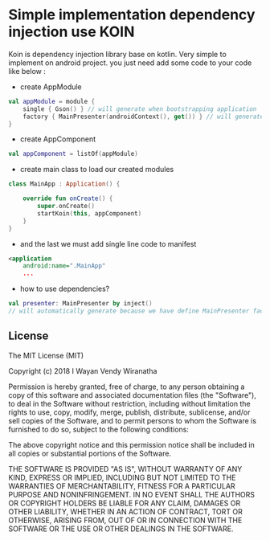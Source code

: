 # Simple implementation dependency injection use KOIN

Koin is dependency injection library base on kotlin. 
Very simple to implement on android project. 
you just need add some code to your code like below :

* create AppModule 
```kotlin
val appModule = module {
    single { Gson() } // will generate when bootstrapping application
    factory { MainPresenter(androidContext(), get()) } // will generate when used
}
```

* create AppComponent
```kotlin
val appComponent = listOf(appModule)
```

* create main class to load our created modules
```kotlin
class MainApp : Application() {

    override fun onCreate() {
        super.onCreate()
        startKoin(this, appComponent)
    }
}
```

* and the last we must add single line code to manifest
```xml
<application
    android:name=".MainApp"
    ...
```


* how to use dependencies? 
```kotlin
val presenter: MainPresenter by inject() 
// will automatically generate because we have define MainPresenter factory on AppModule before.
```

## License
The MIT License (MIT)

Copyright (c) 2018 I Wayan Vendy Wiranatha

Permission is hereby granted, free of charge, to any person obtaining a copy of this software and associated documentation files (the "Software"), to deal in the Software without restriction, including without limitation the rights to use, copy, modify, merge, publish, distribute, sublicense, and/or sell copies of the Software, and to permit persons to whom the Software is furnished to do so, subject to the following conditions:

The above copyright notice and this permission notice shall be included in all copies or substantial portions of the Software.

THE SOFTWARE IS PROVIDED "AS IS", WITHOUT WARRANTY OF ANY KIND, EXPRESS OR IMPLIED, INCLUDING BUT NOT LIMITED TO THE WARRANTIES OF MERCHANTABILITY, FITNESS FOR A PARTICULAR PURPOSE AND NONINFRINGEMENT. IN NO EVENT SHALL THE AUTHORS OR COPYRIGHT HOLDERS BE LIABLE FOR ANY CLAIM, DAMAGES OR OTHER LIABILITY, WHETHER IN AN ACTION OF CONTRACT, TORT OR OTHERWISE, ARISING FROM, OUT OF OR IN CONNECTION WITH THE SOFTWARE OR THE USE OR OTHER DEALINGS IN THE SOFTWARE.

